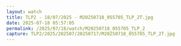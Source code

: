```yaml
---
layout: watch
title: TLP2 - 18/07/2025 - M20250718_055705_TLP_2T.jpg
date: 2025-07-18 05:57:05
permalink: /2025/07/18/watch/M20250718_055705_TLP_2
capture: TLP2/2025/202507/20250717/M20250718_055705_TLP_2T.jpg
---
```

